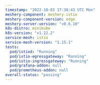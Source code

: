 ```yaml
---
timestamp: "2022-10-03 17:38:43 UTC Mon"
meshery-component: meshery-istio
meshery-component-version: edge
meshery-server-version: "v0.6.10"
k8s-distro: minikube
k8s-version: "v1.22.2"
service-mesh: istio
service-mesh-version: "1.15.1"
tests:
  pod/istiod: "Running"
  pod/istio-egressgateway: "Running"
  pod/istio-ingressgateway: "Running"
  pod/grafana-addon: null
  pod/prometheus-addon: null
overall-status: "passing"
---
```


